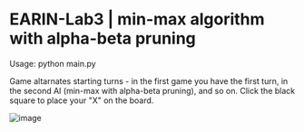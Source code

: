 # EARIN-Lab3 | min-max algorithm with alpha-beta pruning
 
Usage: python main.py

Game altarnates starting turns - in the first game you have the first turn, in the second AI (min-max with alpha-beta pruning), and so on.
Click the black square to place your "X" on the board.

![image](https://user-images.githubusercontent.com/40524000/161388330-ff80b480-f399-461e-8334-ace3edc862be.png)
